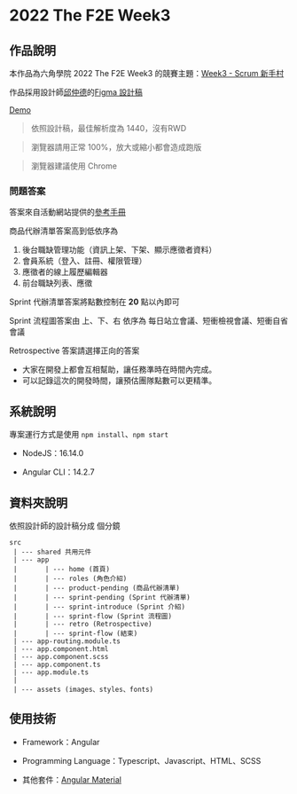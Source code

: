 # 2022 The F2E Week3

## 作品說明

本作品為六角學院 2022 The F2E Week3 的競賽主題：[Week3 - Scrum 新手村](https://2022.thef2e.com/news/week3)

作品採用設計師[邱仲德](https://2022.thef2e.com/users/12061549261446563754)的[Figma 設計稿](https://www.figma.com/file/kbtC7fpZWSjEAzeJmnsVO2/Scrum-%E6%96%B0%E6%89%8B%E6%9D%91?node-id=216%3A3183&t=L4sNGiRA8DW2fpAd-0)

[Demo](https://qazs10015.github.io/2022_F2E_w3/)

> 依照設計稿，最佳解析度為 1440，沒有RWD

> 瀏覽器請用正常 100%，放大或縮小都會造成跑版

> 瀏覽器建議使用 Chrome

### 問題答案

答案來自活動網站提供的[參考手冊](https://chalk-freedom-ec6.notion.site/Scrum-9867a969501e4a16b71c2af0c263dc9a)

商品代辦清單答案高到低依序為

1. 後台職缺管理功能（資訊上架、下架、顯示應徵者資料）
1. 會員系統（登入、註冊、權限管理）
1. 應徵者的線上履歷編輯器
1. 前台職缺列表、應徵
   
Sprint 代辦清單答案將點數控制在 **20** 點以內即可

Sprint 流程圖答案由 上、下、右 依序為 每日站立會議、短衝檢視會議、短衝自省會議

Retrospective 答案請選擇正向的答案

* 大家在開發上都會互相幫助，讓任務準時在時間內完成。
* 可以記錄這次的開發時間，讓預估團隊點數可以更精準。
  
## 系統說明

專案運行方式是使用 `npm install`、`npm start`

* NodeJS：16.14.0

* Angular CLI：14.2.7

## 資料夾說明

依照設計師的設計稿分成 個分鏡
```
src
 | --- shared 共用元件
 | --- app
 |       | --- home (首頁)
 |       | --- roles (角色介紹)
 |       | --- product-pending (商品代辦清單)
 |       | --- sprint-pending (Sprint 代辦清單)
 |       | --- sprint-introduce (Sprint 介紹)
 |       | --- sprint-flow (Sprint 流程圖)
 |       | --- retro (Retrospective)
 |       | --- sprint-flow (結束)
 | --- app-routing.module.ts
 | --- app.component.html
 | --- app.component.scss
 | --- app.component.ts
 | --- app.module.ts
 |
 | --- assets (images、styles、fonts)
```

## 使用技術

* Framework：Angular

* Programming Language：Typescript、Javascript、HTML、SCSS

* 其他套件：[Angular Material](https://material.angular.io/)
